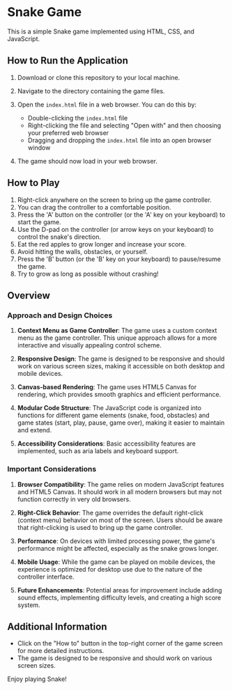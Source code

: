 # Snake Game

This is a simple Snake game implemented using HTML, CSS, and JavaScript.

## How to Run the Application

1. Download or clone this repository to your local machine.

2. Navigate to the directory containing the game files.

3. Open the `index.html` file in a web browser. You can do this by:
   - Double-clicking the `index.html` file
   - Right-clicking the file and selecting "Open with" and then choosing your preferred web browser
   - Dragging and dropping the `index.html` file into an open browser window

4. The game should now load in your web browser.

## How to Play

1. Right-click anywhere on the screen to bring up the game controller.
2. You can drag the controller to a comfortable position.
3. Press the 'A' button on the controller (or the 'A' key on your keyboard) to start the game.
4. Use the D-pad on the controller (or arrow keys on your keyboard) to control the snake's direction.
5. Eat the red apples to grow longer and increase your score.
6. Avoid hitting the walls, obstacles, or yourself.
7. Press the 'B' button (or the 'B' key on your keyboard) to pause/resume the game.
8. Try to grow as long as possible without crashing!

## Overview

### Approach and Design Choices

1. **Context Menu as Game Controller**: The game uses a custom context menu as the game controller. This unique approach allows for a more interactive and visually appealing control scheme.

2. **Responsive Design**: The game is designed to be responsive and should work on various screen sizes, making it accessible on both desktop and mobile devices.

3. **Canvas-based Rendering**: The game uses HTML5 Canvas for rendering, which provides smooth graphics and efficient performance.

4. **Modular Code Structure**: The JavaScript code is organized into functions for different game elements (snake, food, obstacles) and game states (start, play, pause, game over), making it easier to maintain and extend.

5. **Accessibility Considerations**: Basic accessibility features are implemented, such as aria labels and keyboard support.

### Important Considerations

1. **Browser Compatibility**: The game relies on modern JavaScript features and HTML5 Canvas. It should work in all modern browsers but may not function correctly in very old browsers.

2. **Right-Click Behavior**: The game overrides the default right-click (context menu) behavior on most of the screen. Users should be aware that right-clicking is used to bring up the game controller.

3. **Performance**: On devices with limited processing power, the game's performance might be affected, especially as the snake grows longer.

4. **Mobile Usage**: While the game can be played on mobile devices, the experience is optimized for desktop use due to the nature of the controller interface.

5. **Future Enhancements**: Potential areas for improvement include adding sound effects, implementing difficulty levels, and creating a high score system.

## Additional Information

- Click on the "How to" button in the top-right corner of the game screen for more detailed instructions.
- The game is designed to be responsive and should work on various screen sizes.

Enjoy playing Snake!
